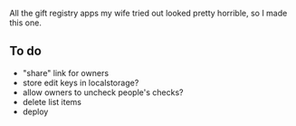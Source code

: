 All the gift registry apps my wife tried out looked pretty horrible, so I made this one.

## To do

- "share" link for owners
- store edit keys in localstorage?
- allow owners to uncheck people's checks?
- delete list items
- deploy
